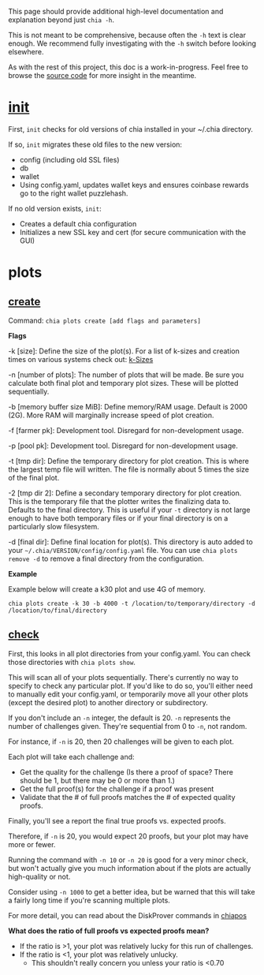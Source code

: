 This page should provide additional high-level documentation and explanation beyond just `chia -h`.

This is not meant to be comprehensive, because often the `-h` text is clear enough. We recommend fully investigating with the `-h` switch before looking elsewhere.

As with the rest of this project, this doc is a work-in-progress. Feel free to browse the [source code](https://github.com/Chia-Network/chia-blockchain/tree/master/src/cmds) for more insight in the meantime.

# [init](https://github.com/Chia-Network/chia-blockchain/blob/master/src/cmds/init.py)

First, `init` checks for old versions of chia installed in your ~/.chia directory.

If so, `init` migrates these old files to the new version:
* config (including old SSL files)
* db
* wallet
* Using config.yaml, updates wallet keys and ensures coinbase rewards go to the right wallet puzzlehash.

If no old version exists, `init`:
* Creates a default chia configuration
* Initializes a new SSL key and cert (for secure communication with the GUI)

# plots

## [create](https://github.com/Chia-Network/chia-blockchain/blob/master/src/plotting/create_plots.py)

Command: `chia plots create [add flags and parameters]`

**Flags**

-k [size]: Define the size of the plot(s). For a list of k-sizes and creation times on various systems check out: [k-Sizes](https://github.com/Chia-Network/chia-blockchain/wiki/k-sizes)

-n [number of plots]: The number of plots that will be made. Be sure you calculate both final plot and temporary plot sizes. These will be plotted sequentially.

-b [memory buffer size MiB]: Define memory/RAM usage. Default is 2000 (2G). More RAM will marginally increase speed of plot creation.

-f [farmer pk]: Development tool. Disregard for non-development usage.

-p [pool pk]: Development tool. Disregard for non-development usage.

-t [tmp dir]: Define the temporary directory for plot creation. This is where the largest temp file will written. The file is normally about 5 times the size of the final plot.

-2 [tmp dir 2]: Define a secondary temporary directory for plot creation. This is the temporary file that the plotter writes the finalizing data to. Defaults to the final directory. This is useful if your `-t` directory is not large enough to have both temporary files or if your final directory is on a particularly slow filesystem.

-d [final dir]: Define final location for plot(s). This directory is auto added to your `~/.chia/VERSION/config/config.yaml` file. You can use `chia plots remove -d` to remove a final directory from the configuration.

**Example**

Example below will create a k30 plot and use 4G of memory.

`chia plots create -k 30 -b 4000 -t /location/to/temporary/directory -d /location/to/final/directory`

## [check](https://github.com/Chia-Network/chia-blockchain/blob/master/src/plotting/check_plots.py)

First, this looks in all plot directories from your config.yaml. You can check those directories with `chia plots show`.

This will scan all of your plots sequentially. There's currently no way to specify to check any particular plot. If you'd like to do so, you'll either need to manually edit your config.yaml, or temporarily move all your other plots (except the desired plot) to another directory or subdirectory.

If you don't include an `-n` integer, the default is 20. `-n` represents the number of challenges given. They're sequential from 0 to `-n`, not random.

For instance, if `-n` is 20, then 20 challenges will be given to each plot.

Each plot will take each challenge and:
* Get the quality for the challenge (Is there a proof of space? There should be 1, but there may be 0 or more than 1.)
* Get the full proof(s) for the challenge if a proof was present
* Validate that the # of full proofs matches the # of expected quality proofs.

Finally, you'll see a report the final true proofs vs. expected proofs.

Therefore, if `-n` is 20, you would expect 20 proofs, but your plot may have more or fewer.

Running the command with `-n 10` or `-n 20` is good for a very minor check, but won't actually give you much information about if the plots are actually high-quality or not.

Consider using `-n 1000` to get a better idea, but be warned that this will take a fairly long time if you're scanning multiple plots.

For more detail, you can read about the DiskProver commands in [chiapos](https://github.com/Chia-Network/chiapos/blob/master/src/prover_disk.hpp)

**What does the ratio of full proofs vs expected proofs mean?**
* If the ratio is >1, your plot was relatively lucky for this run of challenges.
* If the ratio is <1, your plot was relatively unlucky.
    * This shouldn't really concern you unless your ratio is <0.70